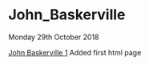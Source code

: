 # John_Baskerville

Monday 29th October 2018

[John Baskerville 1](john_baskerville/JohnBaskerville1.html)  Added first html page
